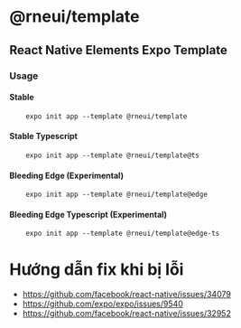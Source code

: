 # @rneui/template

## React Native Elements Expo Template

### Usage

#### Stable

        expo init app --template @rneui/template

#### Stable Typescript

        expo init app --template @rneui/template@ts

#### Bleeding Edge (Experimental)

        expo init app --template @rneui/template@edge

#### Bleeding Edge Typescript (Experimental)

        expo init app --template @rneui/template@edge-ts
# Hướng dẫn fix khi bị lỗi
- https://github.com/facebook/react-native/issues/34079
- https://github.com/expo/expo/issues/9540
- https://github.com/facebook/react-native/issues/32952